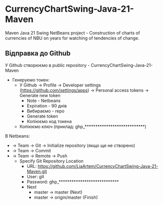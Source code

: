 # CurrencyChartSwing-Java-21-Maven
Maven Java 21 Swing NetBeans project - Construction of charts of currencies of NBU on years for watching of tendencies of change.

Відправка до Github
---------------------------------------------------------------------------------

У Github створюємо в public repository - CurrencyChartSwing-Java-21-Maven
- Генеруємо токен:
  - У Github -> Profile -> Developer settings (https://github.com/settings/apps) -> Personal access tokens -> Generate new token
    - Note - Netbeans
    - Expiration - 90 днів
    - Вибираємо - repo
    - Generate token
    - Копіюємо код токена
  - Копіюємо ключ (приклад: ghp_****************************)

В Netbeans:
  - -> Team -> Git -> Initialize repository (якщо ще не створено)
  - -> Team -> Commit
  - -> Team -> Remote -> Push
    - Specify Git Repository Location
        - URL: https://github.com/LiaArtem/CurrencyChartSwing-Java-21-Maven.git
        - User: git
        - Password: ghp_****************************
        - Next
            - master -> master  (Next)
            - master -> origin/master  (Finish)